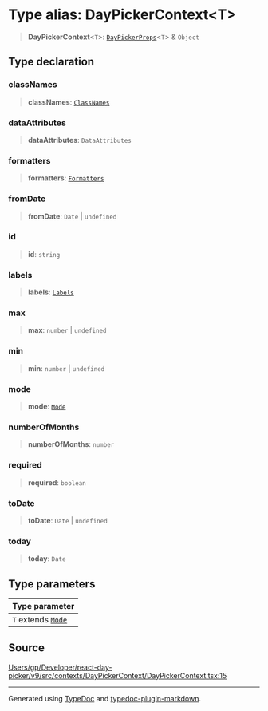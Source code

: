 # Type alias: DayPickerContext\<T\>

> **DayPickerContext**\<`T`\>: [`DayPickerProps`](/api/type-aliases/DayPickerProps.md)\<`T`\> & `Object`

## Type declaration

### classNames

> **classNames**: [`ClassNames`](/api/type-aliases/ClassNames.md)

### dataAttributes

> **dataAttributes**: `DataAttributes`

### formatters

> **formatters**: [`Formatters`](/api/type-aliases/Formatters.md)

### fromDate

> **fromDate**: `Date` \| `undefined`

### id

> **id**: `string`

### labels

> **labels**: [`Labels`](/api/type-aliases/Labels.md)

### max

> **max**: `number` \| `undefined`

### min

> **min**: `number` \| `undefined`

### mode

> **mode**: [`Mode`](/api/type-aliases/Mode.md)

### numberOfMonths

> **numberOfMonths**: `number`

### required

> **required**: `boolean`

### toDate

> **toDate**: `Date` \| `undefined`

### today

> **today**: `Date`

## Type parameters

| Type parameter |
| :------ |
| `T` extends [`Mode`](/api/type-aliases/Mode.md) |

## Source

[Users/gp/Developer/react-day-picker/v9/src/contexts/DayPickerContext/DayPickerContext.tsx:15](https://github.com/gpbl/react-day-picker/blob/005599683/src/contexts/DayPickerContext/DayPickerContext.tsx#L15)

***

Generated using [TypeDoc](https://typedoc.org) and [typedoc-plugin-markdown](https://typedoc-plugin-markdown.org).
